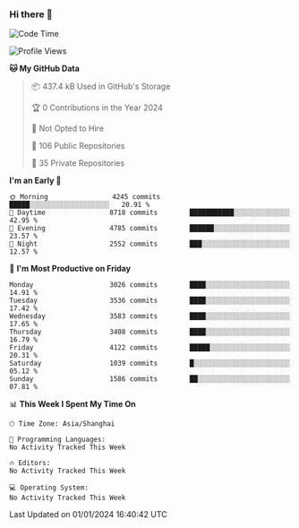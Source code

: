 ### Hi there 👋

<!--
**qbosen/qbosen** is a ✨ _special_ ✨ repository because its `README.md` (this file) appears on your GitHub profile.

Here are some ideas to get you started:

- 🔭 I’m currently working on ...
- 🌱 I’m currently learning ...
- 👯 I’m looking to collaborate on ...
- 🤔 I’m looking for help with ...
- 💬 Ask me about ...
- 📫 How to reach me: ...
- 😄 Pronouns: ...
- ⚡ Fun fact: ...
-->

<!--START_SECTION:waka-->
![Code Time](http://img.shields.io/badge/Code%20Time-2%2C111%20hrs%2036%20mins-blue)

![Profile Views](http://img.shields.io/badge/Profile%20Views-0-blue)

**🐱 My GitHub Data** 

> 📦 437.4 kB Used in GitHub's Storage 
 > 
> 🏆 0 Contributions in the Year 2024
 > 
> 🚫 Not Opted to Hire
 > 
> 📜 106 Public Repositories 
 > 
> 🔑 35 Private Repositories 
 > 
**I'm an Early 🐤** 

```text
🌞 Morning                4245 commits        █████░░░░░░░░░░░░░░░░░░░░   20.91 % 
🌆 Daytime                8718 commits        ███████████░░░░░░░░░░░░░░   42.95 % 
🌃 Evening                4785 commits        ██████░░░░░░░░░░░░░░░░░░░   23.57 % 
🌙 Night                  2552 commits        ███░░░░░░░░░░░░░░░░░░░░░░   12.57 % 
```
📅 **I'm Most Productive on Friday** 

```text
Monday                   3026 commits        ████░░░░░░░░░░░░░░░░░░░░░   14.91 % 
Tuesday                  3536 commits        ████░░░░░░░░░░░░░░░░░░░░░   17.42 % 
Wednesday                3583 commits        ████░░░░░░░░░░░░░░░░░░░░░   17.65 % 
Thursday                 3408 commits        ████░░░░░░░░░░░░░░░░░░░░░   16.79 % 
Friday                   4122 commits        █████░░░░░░░░░░░░░░░░░░░░   20.31 % 
Saturday                 1039 commits        █░░░░░░░░░░░░░░░░░░░░░░░░   05.12 % 
Sunday                   1586 commits        ██░░░░░░░░░░░░░░░░░░░░░░░   07.81 % 
```


📊 **This Week I Spent My Time On** 

```text
🕑︎ Time Zone: Asia/Shanghai

💬 Programming Languages: 
No Activity Tracked This Week

🔥 Editors: 
No Activity Tracked This Week

💻 Operating System: 
No Activity Tracked This Week
```


 Last Updated on 01/01/2024 16:40:42 UTC
<!--END_SECTION:waka-->
